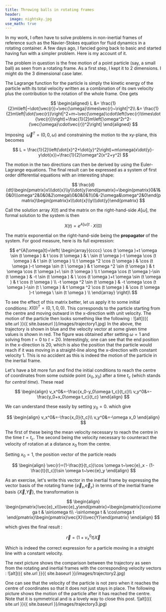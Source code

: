 ```yaml
---
title: Throwing balls in rotating frames
header:
  image: nightsky.jpg
use_math: true
---
```


In my work, I often have to solve problems in non-inertial frames of reference such as the Navier-Stokes equation for fluid dynamics in a rotating container.
A few days ago, I fancied going back to basic and started having fun with a simpler problem. Here is my account of it.

The problem in question is the free motion of a point particle (say, a small ball) as seen from a rotating frame. As a first step, I kept it to 2 dimensions. I might do the 3 dimensional case later.

The Lagrange function for the particle is simply the kinetic energy of the particle with its total velocity written as a combination of its own velocity plus the contribution to the rotation of the whole frame. One gets

$$
\begin{aligned}
L &= \frac{1}{2}m\left|~\dot{\vec{r}}+\vec{\omega}\times\vec{r}~\right|^2\\
  &= \frac{1}{2}m\left|\dot{\vec{r}}\right|^2+m~\vec{\omega}\cdot\left(\vec{r}\times\dot{\vec{r}}\right)+\frac{1}{2}m\left[\omega^2r^2-(\vec{\omega}\cdot\vec{r})^2\right]
\end{aligned}
$$

Imposing $~\vec{\omega}^{T}=\left(0,0,\omega\right)$ and constraining the motion to the xy-plane, this becomes

$$
L = \frac{1}{2}\left(\dot{x}^2+\dot{y}^2\right)+m\omega(x\dot{y}-y\dot{x})+\frac{1}{2}\omega^2(x^2+y^2)
$$

The motion in the two directions can then be derived by using the Euler-Lagrange equations. The final result can be expressed as a system of first order differential equations with an interesting shape:

$$
\frac{d}{dt}\begin{pmatrix}x\\\dot{x}\\y\\\dot{y}\end{pmatrix}=\begin{pmatrix}0&1&0&0\\\omega^2&0&0&2\omega\\0&0&0&1\\0&-2\omega&\omega^2&0\end{pmatrix}\begin{pmatrix}x\\\dot{x}\\y\\\dot{y}\end{pmatrix}
$$

Call the solution array $X(t)$ and the matrix on the right-hand-side $A[\omega]$, the formal solution to the system is then

$$
X(t)=e^{A[\omega]t}\cdot X(0)
$$

The matrix exponential on the right-hand-side being the **propagator** of the system. For good measure, here is its full expression:

$$
e^{A[\omega]t}=\left(
\begin{array}{cccc}
 \cos (t \omega )+t \omega  \sin (t \omega ) & t \cos (t \omega ) & \
\sin (t \omega )-t \omega  \cos (t \omega ) & t \sin (t \omega ) \\
 t \omega ^2 \cos (t \omega ) & \cos (t \omega )-t \omega  \sin (t \
\omega ) & t \omega ^2 \sin (t \omega ) & t \omega  \cos (t \omega )+\
\sin (t \omega
) \\
 t \omega  \cos (t \omega )-\sin (t \omega ) & -t \sin (t \omega ) & \
\cos (t \omega )+t \omega  \sin (t \omega ) & t \cos (t \omega ) \\
 -t \omega ^2 \sin (t \omega ) & -t \omega  \cos (t \omega )-\sin (t \
\omega ) & t \omega ^2 \cos (t \omega ) & \cos (t \omega )-t \omega  \
\sin (t
\omega ) \\
\end{array}
\right)\
$$

To see the effect of this matrix better, let us apply it to some initial conditions: $X(0)^T=(0,1,0,0)$. This corresponds to the particle starting from the centre and moving outward in the x-direction with unit velocity. The motion of the particle then looks something like the following :
![alt]({{ site.url }}{{ site.baseurl }}/images/trajectory1.jpg)
In the above, the trajectory is shown in blue and the velocity vector at some given time values is shown in red. The figure was obtained after setting $\omega=1$ and solving from $t=0$ to $t=20$. Interestingly, one can see that the end position in the x-direction is 20, which is also the position that the particle would reach if it was moving in a straight-line along the x-direction with constant velocity 1. This is no accident as this is indeed the motion of the particle in the inertial frame.

Let's have a bit more fun and find the initial conditions to reach the centre of coordinates from some outside point ($x_0,y_0$) after a time $t_c$ (which stands for *central time*). These read

$$
\begin{align}
v_x^0&=-\frac{x_0-y_0\omega t_c}{t_c}\\
v_y^0&=-\frac{y_0+x_0\omega t_c}{t_c}
\end{align}
$$

We can understand these easily by setting $y_0=0$. which give

$$
\begin{align}
v_x^0&=-\frac{x_0}{t_c}\\
v_y^0&=-\omega x_0
\end{align}
$$

The first of these being the mean velocity necessary to reach the centre in the time $t=t_c$. The second being the velocity necessary to counteract the velocity of rotation at a distance $x_0$ from the centre.

Setting $x_0=1$, the position vector of the particle reads

$$
\begin{align}
\vec{r}=(1-\frac{t}{t_c})\cos \omega t~\vec{e}_x - (1-\frac{t}{t_c})\sin \omega t~\vec{e}_y
\end{align}
$$

As an exercise, let's write this vector in the inertial frame by expressing the vector basis of the rotating frame {$\vec{e}_x$,$\vec{e}_y$} in terms of the inertial frame basis {$\vec{X}$,$\vec{Y}$}, the transformation is

$$
\begin{align}
\begin{pmatrix}\vec{e}_x\\\vec{e}_y\end{pmatrix}=\begin{pmatrix}\cos\omega t & \sin\omega t\\ -\sin\omega t & \cos\omega t \end{pmatrix}\begin{pmatrix}\vec{X}\\\vec{Y}\end{pmatrix}
\end{align}
$$

which gives the final result :

$$
\vec{r}=\left(1+v_x^0t\right)\vec{X}
$$

Which is indeed the correct expression for a particle moving in a straight line with a constant velocity.

The next picture shows the comparison between the trajectory as seen from the rotating and inertial frames with the corresponding velocity vectors :
![alt]({{ site.url }}{{ site.baseurl }}/images/trajectory2.jpg)

One can see that the velocity of the particle is not zero when it reaches the centre of coordinates so that it does not just stays in place. The following picture shows the motion of the particle after it has reached the centre. Note that it is symmetrical and is a lovely way to close this post.
![alt]({{ site.url }}{{ site.baseurl }}/images/trajectory3.jpg)
